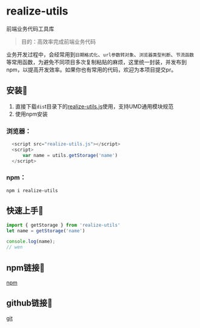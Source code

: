 # realize-utils

前端业务代码工具库

> 目的：高效率完成前端业务代码

业务开发过程中，会经常用到`日期格式化`、`url参数转对象`、`浏览器类型判断`、`节流函数`等常用函数，为避免不同项目多次复制粘贴的麻烦，这里统一封装，并发布到npm，以提高开发效率。如果你也有常用的代码，欢迎为本项目提交pr。

## 安装:wrench:
1. 直接下载`dis`t目录下的[realize-utils.js](https://github.com/wenreq/best-utils/blob/master/dist/realize-utils.js)使用，支持UMD通用模块规范
2. 使用npm安装

### 浏览器：
```js
  <script src="realize-utils.js"></script>
  <script>
      var name = utils.getStorage('name')
  </script>
```

### npm：
``` shell
npm i realize-utils
```

## 快速上手:key:

```js
import { getStorage } from 'realize-utils'
let name = getStorage('name')

console.log(name); 
// wen
```

## npm链接:link:
[npm](https://www.npmjs.com/package/realize-utils)

## github链接:link:
[git](https://github.com/wenreq/realize-utils)
